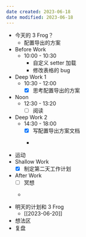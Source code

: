 ```yaml
---
date created: 2023-06-18 
date modified: 2023-06-18
---
```

- 今天的 3 Frog？
	- 配置导出的方案
- Before Work
	- 10:00 - 10:30
		- 自定义 setter 加载
		- 修改表格的 bug
- Deep Work 1
	- 10:30 - 12:00
		- [x] 思考配置导出的方案
- Noon
	- 12:30 - 13:20
		- [ ] 阅读
- Deep Work 2
	- 14:30 - 18:00
		- [x] 写配置导出方案文档
		- ~~~~编码
- 运动
- Shallow Work
	- [x] 制定第二天工作计划
- After Work
	- [ ] 冥想
	- ~~~~冷水浴
- 明天的计划和 3 Frog
	- [[2023-06-20]]
- 想法区
- 复盘
